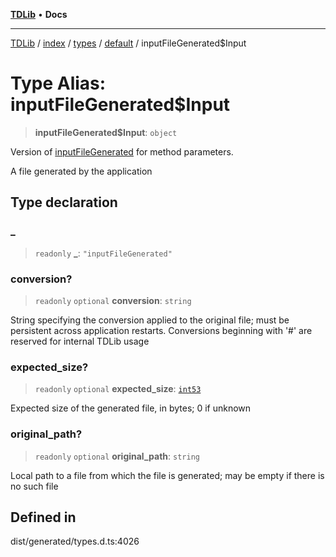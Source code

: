 [**TDLib**](../../../../../../README.md) • **Docs**

***

[TDLib](../../../../../../modules.md) / [index](../../../../../README.md) / [types](../../../README.md) / [default](../README.md) / inputFileGenerated$Input

# Type Alias: inputFileGenerated$Input

> **inputFileGenerated$Input**: `object`

Version of [inputFileGenerated](inputFileGenerated.md) for method parameters.

A file generated by the application

## Type declaration

### \_

> `readonly` **\_**: `"inputFileGenerated"`

### conversion?

> `readonly` `optional` **conversion**: `string`

String specifying the conversion applied to the original file; must be persistent across application restarts. Conversions beginning with '#' are reserved for internal TDLib usage

### expected\_size?

> `readonly` `optional` **expected\_size**: [`int53`](int53.md)

Expected size of the generated file, in bytes; 0 if unknown

### original\_path?

> `readonly` `optional` **original\_path**: `string`

Local path to a file from which the file is generated; may be empty if there is no such file

## Defined in

dist/generated/types.d.ts:4026
